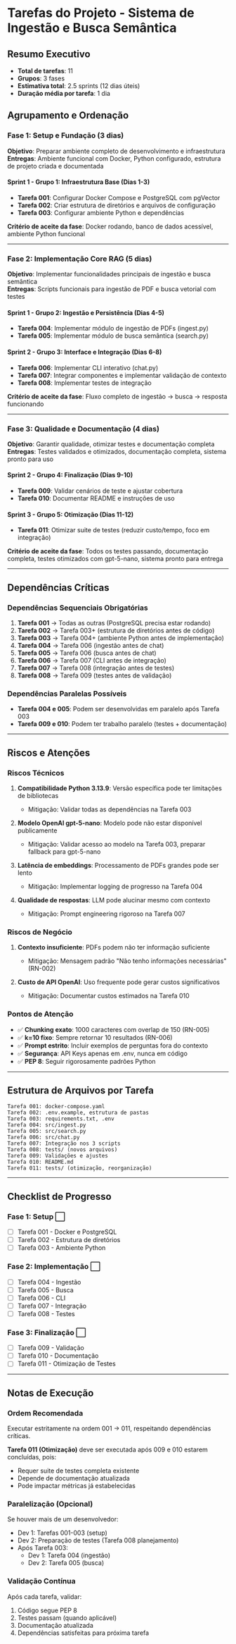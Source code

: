 # Tarefas do Projeto - Sistema de Ingestão e Busca Semântica

## Resumo Executivo
- **Total de tarefas**: 11
- **Grupos**: 3 fases
- **Estimativa total**: 2.5 sprints (12 dias úteis)
- **Duração média por tarefa**: 1 dia

## Agrupamento e Ordenação

### Fase 1: Setup e Fundação (3 dias)
**Objetivo**: Preparar ambiente completo de desenvolvimento e infraestrutura  
**Entregas**: Ambiente funcional com Docker, Python configurado, estrutura de projeto criada e documentada

#### Sprint 1 - Grupo 1: Infraestrutura Base (Dias 1-3)
- **Tarefa 001**: Configurar Docker Compose e PostgreSQL com pgVector
- **Tarefa 002**: Criar estrutura de diretórios e arquivos de configuração
- **Tarefa 003**: Configurar ambiente Python e dependências

**Critério de aceite da fase**: Docker rodando, banco de dados acessível, ambiente Python funcional

---

### Fase 2: Implementação Core RAG (5 dias)
**Objetivo**: Implementar funcionalidades principais de ingestão e busca semântica  
**Entregas**: Scripts funcionais para ingestão de PDF e busca vetorial com testes

#### Sprint 1 - Grupo 2: Ingestão e Persistência (Dias 4-5)
- **Tarefa 004**: Implementar módulo de ingestão de PDFs (ingest.py)
- **Tarefa 005**: Implementar módulo de busca semântica (search.py)

#### Sprint 2 - Grupo 3: Interface e Integração (Dias 6-8)
- **Tarefa 006**: Implementar CLI interativo (chat.py)
- **Tarefa 007**: Integrar componentes e implementar validação de contexto
- **Tarefa 008**: Implementar testes de integração

**Critério de aceite da fase**: Fluxo completo de ingestão → busca → resposta funcionando

---

### Fase 3: Qualidade e Documentação (4 dias)
**Objetivo**: Garantir qualidade, otimizar testes e documentação completa  
**Entregas**: Testes validados e otimizados, documentação completa, sistema pronto para uso

#### Sprint 2 - Grupo 4: Finalização (Dias 9-10)
- **Tarefa 009**: Validar cenários de teste e ajustar cobertura
- **Tarefa 010**: Documentar README e instruções de uso

#### Sprint 3 - Grupo 5: Otimização (Dias 11-12)
- **Tarefa 011**: Otimizar suite de testes (reduzir custo/tempo, foco em integração)

**Critério de aceite da fase**: Todos os testes passando, documentação completa, testes otimizados com gpt-5-nano, sistema pronto para entrega

---

## Dependências Críticas

### Dependências Sequenciais Obrigatórias
1. **Tarefa 001** → Todas as outras (PostgreSQL precisa estar rodando)
2. **Tarefa 002** → Tarefa 003+ (estrutura de diretórios antes de código)
3. **Tarefa 003** → Tarefa 004+ (ambiente Python antes de implementação)
4. **Tarefa 004** → Tarefa 006 (ingestão antes de chat)
5. **Tarefa 005** → Tarefa 006 (busca antes de chat)
6. **Tarefa 006** → Tarefa 007 (CLI antes de integração)
7. **Tarefa 007** → Tarefa 008 (integração antes de testes)
8. **Tarefa 008** → Tarefa 009 (testes antes de validação)

### Dependências Paralelas Possíveis
- **Tarefa 004 e 005**: Podem ser desenvolvidas em paralelo após Tarefa 003
- **Tarefa 009 e 010**: Podem ter trabalho paralelo (testes + documentação)

---

## Riscos e Atenções

### Riscos Técnicos
1. **Compatibilidade Python 3.13.9**: Versão específica pode ter limitações de bibliotecas
   - Mitigação: Validar todas as dependências na Tarefa 003
   
2. **Modelo OpenAI gpt-5-nano**: Modelo pode não estar disponível publicamente
   - Mitigação: Validar acesso ao modelo na Tarefa 003, preparar fallback para gpt-5-nano

3. **Latência de embeddings**: Processamento de PDFs grandes pode ser lento
   - Mitigação: Implementar logging de progresso na Tarefa 004

4. **Qualidade de respostas**: LLM pode alucinar mesmo com contexto
   - Mitigação: Prompt engineering rigoroso na Tarefa 007

### Riscos de Negócio
1. **Contexto insuficiente**: PDFs podem não ter informação suficiente
   - Mitigação: Mensagem padrão "Não tenho informações necessárias" (RN-002)

2. **Custo de API OpenAI**: Uso frequente pode gerar custos significativos
   - Mitigação: Documentar custos estimados na Tarefa 010

### Pontos de Atenção
- ✅ **Chunking exato**: 1000 caracteres com overlap de 150 (RN-005)
- ✅ **k=10 fixo**: Sempre retornar 10 resultados (RN-006)
- ✅ **Prompt estrito**: Incluir exemplos de perguntas fora do contexto
- ✅ **Segurança**: API Keys apenas em .env, nunca em código
- ✅ **PEP 8**: Seguir rigorosamente padrões Python

---

## Estrutura de Arquivos por Tarefa

```
Tarefa 001: docker-compose.yaml
Tarefa 002: .env.example, estrutura de pastas
Tarefa 003: requirements.txt, .env
Tarefa 004: src/ingest.py
Tarefa 005: src/search.py
Tarefa 006: src/chat.py
Tarefa 007: Integração nos 3 scripts
Tarefa 008: tests/ (novos arquivos)
Tarefa 009: Validações e ajustes
Tarefa 010: README.md
Tarefa 011: tests/ (otimização, reorganização)
```

---

## Checklist de Progresso

### Fase 1: Setup ⬜
- [ ] Tarefa 001 - Docker e PostgreSQL
- [ ] Tarefa 002 - Estrutura de diretórios
- [ ] Tarefa 003 - Ambiente Python

### Fase 2: Implementação ⬜
- [ ] Tarefa 004 - Ingestão
- [ ] Tarefa 005 - Busca
- [ ] Tarefa 006 - CLI
- [ ] Tarefa 007 - Integração
- [ ] Tarefa 008 - Testes

### Fase 3: Finalização ⬜
- [ ] Tarefa 009 - Validação
- [ ] Tarefa 010 - Documentação
- [ ] Tarefa 011 - Otimização de Testes

---

## Notas de Execução

### Ordem Recomendada
Executar estritamente na ordem 001 → 011, respeitando dependências críticas.

**Tarefa 011 (Otimização)** deve ser executada após 009 e 010 estarem concluídas, pois:
- Requer suite de testes completa existente
- Depende de documentação atualizada
- Pode impactar métricas já estabelecidas

### Paralelização (Opcional)
Se houver mais de um desenvolvedor:
- Dev 1: Tarefas 001-003 (setup)
- Dev 2: Preparação de testes (Tarefa 008 planejamento)
- Após Tarefa 003:
  - Dev 1: Tarefa 004 (ingestão)
  - Dev 2: Tarefa 005 (busca)

### Validação Contínua
Após cada tarefa, validar:
1. Código segue PEP 8
2. Testes passam (quando aplicável)
3. Documentação atualizada
4. Dependências satisfeitas para próxima tarefa
